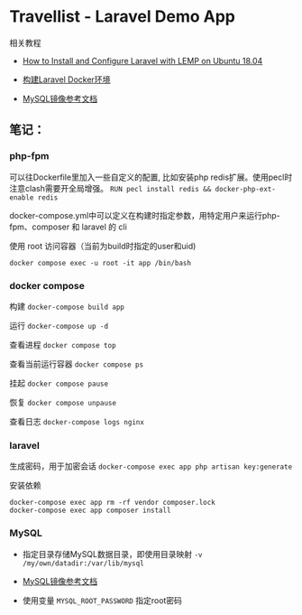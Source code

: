 # Travellist - Laravel Demo App


相关教程

- [How to Install and Configure Laravel with LEMP on Ubuntu 18.04](https://www.digitalocean.com/community/tutorials/how-to-install-and-configure-laravel-with-lemp-on-ubuntu-18-04)



- [构建Laravel Docker环境](https://www.digitalocean.com/community/tutorials/how-to-install-and-set-up-laravel-with-docker-compose-on-ubuntu-22-04)

- [MySQL镜像参考文档](https://hub.docker.com/_/mysql)


## 笔记：

### php-fpm

可以往Dockerfile里加入一些自定义的配置, 比如安装php redis扩展。使用pecl时注意clash需要开全局增强。
`RUN pecl install redis && docker-php-ext-enable redis`

docker-compose.yml中可以定义在构建时指定参数，用特定用户来运行php-fpm、composer 和 laravel 的 cli
        
使用 root 访问容器（当前为build时指定的user和uid)

```docker compose exec -u root -it app /bin/bash```

### docker compose

构建
```docker-compose build app```

运行
```docker-compose up -d```

查看进程
```docker compose top```

查看当前运行容器
```docker compose ps```

挂起
```docker compose pause```

恢复
```docker compose unpause```

查看日志
```docker-compose logs nginx```


### laravel

生成密码，用于加密会话
```docker-compose exec app php artisan key:generate```

安装依赖

``` 
docker-compose exec app rm -rf vendor composer.lock
docker-compose exec app composer install
```

### MySQL

- 指定目录存储MySQL数据目录，即使用目录映射
`-v /my/own/datadir:/var/lib/mysql`

- [MySQL镜像参考文档](https://hub.docker.com/_/mysql)

- 使用变量 `MYSQL_ROOT_PASSWORD` 指定root密码





